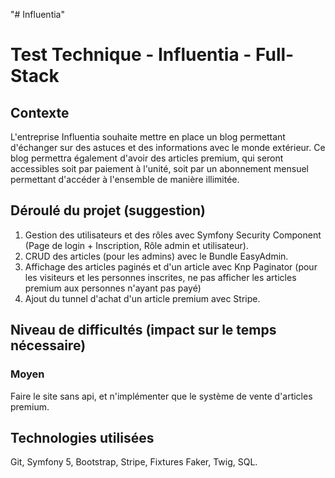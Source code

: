 "# Influentia" 
# Test Technique - Influentia - Full-Stack

## Contexte

L'entreprise Influentia souhaite mettre en place un blog permettant d'échanger sur des astuces et des informations avec
le monde extérieur. Ce blog permettra également d'avoir des articles premium, qui seront accessibles soit par paiement à
l'unité, soit par un abonnement mensuel permettant d'accéder à l'ensemble de manière illimitée.

## Déroulé du projet (suggestion)

1. Gestion des utilisateurs et des rôles avec Symfony Security Component
   (Page de login + Inscription, Rôle admin et utilisateur).
2. CRUD des articles (pour les admins) avec le Bundle EasyAdmin.
3. Affichage des articles paginés et d'un article avec Knp Paginator
   (pour les visiteurs et les personnes inscrites, ne pas afficher les articles premium aux personnes n'ayant pas payé)
4. Ajout du tunnel d'achat d'un article premium avec Stripe.

## Niveau de difficultés (impact sur le temps nécessaire)
### Moyen
Faire le site sans api, et n'implémenter que le système de vente d'articles premium.

## Technologies utilisées

Git, Symfony 5, Bootstrap, Stripe, Fixtures Faker, Twig, SQL.
